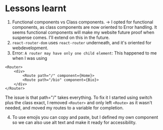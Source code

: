 # Lessons learnt

1. Functional components vs Class components.
   -> I opted for functional components, as class components are now oriented to Error handling. It seems functional components will make my website future proof when suspense comes.
   I'll extend on this in the future.
2. `react-router-dom` uses `react-router` underneath, and it's oriented for webdevelopment.
3. Error: `A router may have only one child element`:
   This happened to me when I was using

```
<Router>
    <div>
        <Route path="/" component={Home}>
        <Route path="/bio" component={Bio}>
    </div>
</Router>
```

The issue is that path="/" takes everything. To fix it I started using switch plus the class exact, I removed `<Router>` and only left `<Route>` as it wasn't needed, and moved my routes to a variable for completion.

4. To use emojis you can copy and paste, but I defined my own component so we can also use alt text and make it ready for accessibility.
